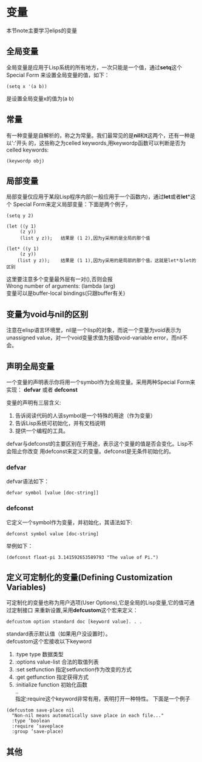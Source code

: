 # 变量
本节note主要学习elips的变量

## 全局变量
全局变量是应用于Lisp系统的所有地方，一次只能是一个值，通过**setq**这个Special Form
来设置全局变量的值，如下：
```elisp
(setq x '(a b))
```
是设置全局变量x的值为(a b)

## 常量
有一种变量是自解析的，称之为常量。我们最常见的是**nil**和**t**这两个，还有一种是以':'开头
的，这些称之为celled keywords,用keywordp函数可以判断是否为celled keywords:
```elisp
(keywordp obj)
```

## 局部变量
局部变量仅应用于某段Lisp程序内部(一般应用于一个函数内)，通过**let**或者**let***这个
Special Form来定义局部变量：下面是两个例子，
```
(setq y 2)

(let ((y 1)
     (z y))
     (list y z));   结果是 (1 2),因为y采用的是全局的那个值

(let* ((y 1)
     (z y))
    (list y z));    结果是 (1 1),因为y采用的是局部的那个值，这就是let*与let的区别
```
这里要注意多个变量最外层有一对(),否则会报  
Wrong number of arguments: (lambda (arg)  
变量可以是buffer-local bindings(只跟buffer有关)

## 变量为void与nil的区别
注意在elisp语言环境里，nil是一个lisp的对象，而说一个变量为void表示为unassigned
value，对一个void变量求值为报错void-variable error，而nil不会。

## 声明全局变量
一个变量的声明表示你将用一个symbol作为全局变量。采用两种Special Form来实现：
**defvar** 或者 **defconst**  

变量的声明有三层含义:  
1. 告诉阅读代码的人该symbol是一个特殊的用途（作为变量）  
2. 告诉Lisp系统可初始化，并有文档说明  
3. 提供一个编程的工具。  

defvar与defconst的主要区别在于用途，表示这个变量的值是否会变化。Lisp不会阻止你改变
用defconst来定义的变量。defconst是无条件初始化的。

### defvar
defvar语法如下：  
```elisp
defvar symbol [value [doc-string]]
```

### defconst
它定义一个symbol作为变量，并初始化，其语法如下:  
```elisp
defconst symbol value [doc-string]
```
举例如下：
```elisp
(defconst float-pi 3.141592653589793 "The value of Pi.")
```

## 定义可定制化的变量(Defining Customization Variables)
可定制化的变量也称为用户选项(User Options),它是全局的Lisp变量,它的值可通过定制接口
来重新设置,采用**defcustom**这个宏来定义：
```elisp
defcustom option standard doc [keyword value]. . .
```
standard表示默认值（如果用户没设置时）。  
defcustom这个宏接收以下keyword
1. :type type 数据类型  
2. :options value-list 合法的取值列表  
3. :set setfunction 指定setfunction作为改变的方式  
4. :get getfunction 指定获得方式  
5. :initialize function 初始化函数  
..  
指定:require这个keyword非常有用，表明打开一种特性。
下面是一个例子
```elisp
(defcustom save-place nil
  "Non-nil means automatically save place in each file..."
  :type ’boolean
  :require ’saveplace
  :group ’save-place)
```

## 其他
